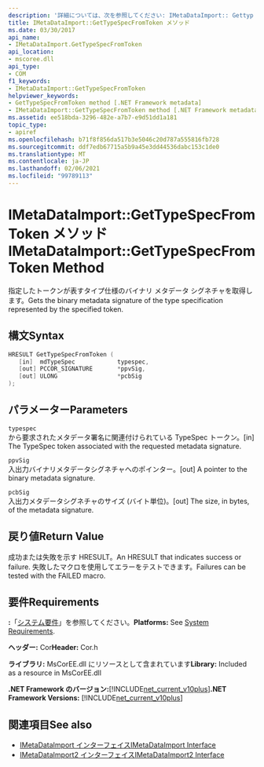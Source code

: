 ```yaml
---
description: '詳細については、次を参照してください: IMetaDataImport:: Gettyp Ecfromtoken メソッド'
title: IMetaDataImport::GetTypeSpecFromToken メソッド
ms.date: 03/30/2017
api_name:
- IMetaDataImport.GetTypeSpecFromToken
api_location:
- mscoree.dll
api_type:
- COM
f1_keywords:
- IMetaDataImport::GetTypeSpecFromToken
helpviewer_keywords:
- GetTypeSpecFromToken method [.NET Framework metadata]
- IMetaDataImport::GetTypeSpecFromToken method [.NET Framework metadata]
ms.assetid: ee518bda-3296-482e-a7b7-e9d51dd1a181
topic_type:
- apiref
ms.openlocfilehash: b71f8f856da517b3e5046c20d787a555816fb728
ms.sourcegitcommit: ddf7edb67715a5b9a45e3dd44536dabc153c1de0
ms.translationtype: MT
ms.contentlocale: ja-JP
ms.lasthandoff: 02/06/2021
ms.locfileid: "99789113"
---
```

# <a name="imetadataimportgettypespecfromtoken-method"></a><span data-ttu-id="231cf-103">IMetaDataImport::GetTypeSpecFromToken メソッド</span><span class="sxs-lookup"><span data-stu-id="231cf-103">IMetaDataImport::GetTypeSpecFromToken Method</span></span>

<span data-ttu-id="231cf-104">指定したトークンが表すタイプ仕様のバイナリ メタデータ シグネチャを取得します。</span><span class="sxs-lookup"><span data-stu-id="231cf-104">Gets the binary metadata signature of the type specification represented by the specified token.</span></span>  
  
## <a name="syntax"></a><span data-ttu-id="231cf-105">構文</span><span class="sxs-lookup"><span data-stu-id="231cf-105">Syntax</span></span>  
  
```cpp  
HRESULT GetTypeSpecFromToken (
   [in]  mdTypeSpec            typespec,
   [out] PCCOR_SIGNATURE       *ppvSig,
   [out] ULONG                 *pcbSig  
);  
```  
  
## <a name="parameters"></a><span data-ttu-id="231cf-106">パラメーター</span><span class="sxs-lookup"><span data-stu-id="231cf-106">Parameters</span></span>  

 `typespec`  
 <span data-ttu-id="231cf-107">から要求されたメタデータ署名に関連付けられている TypeSpec トークン。</span><span class="sxs-lookup"><span data-stu-id="231cf-107">[in] The TypeSpec token associated with the requested metadata signature.</span></span>  
  
 `ppvSig`  
 <span data-ttu-id="231cf-108">入出力バイナリメタデータシグネチャへのポインター。</span><span class="sxs-lookup"><span data-stu-id="231cf-108">[out] A pointer to the binary metadata signature.</span></span>  
  
 `pcbSig`  
 <span data-ttu-id="231cf-109">入出力メタデータシグネチャのサイズ (バイト単位)。</span><span class="sxs-lookup"><span data-stu-id="231cf-109">[out] The size, in bytes, of the metadata signature.</span></span>  
  
## <a name="return-value"></a><span data-ttu-id="231cf-110">戻り値</span><span class="sxs-lookup"><span data-stu-id="231cf-110">Return Value</span></span>  

 <span data-ttu-id="231cf-111">成功または失敗を示す HRESULT。</span><span class="sxs-lookup"><span data-stu-id="231cf-111">An HRESULT that indicates success or failure.</span></span> <span data-ttu-id="231cf-112">失敗したマクロを使用してエラーをテストできます。</span><span class="sxs-lookup"><span data-stu-id="231cf-112">Failures can be tested with the FAILED macro.</span></span>  
  
## <a name="requirements"></a><span data-ttu-id="231cf-113">要件</span><span class="sxs-lookup"><span data-stu-id="231cf-113">Requirements</span></span>  

 <span data-ttu-id="231cf-114">**:**「[システム要件](../../get-started/system-requirements.md)」を参照してください。</span><span class="sxs-lookup"><span data-stu-id="231cf-114">**Platforms:** See [System Requirements](../../get-started/system-requirements.md).</span></span>  
  
 <span data-ttu-id="231cf-115">**ヘッダー:** Cor</span><span class="sxs-lookup"><span data-stu-id="231cf-115">**Header:** Cor.h</span></span>  
  
 <span data-ttu-id="231cf-116">**ライブラリ:** MsCorEE.dll にリソースとして含まれています</span><span class="sxs-lookup"><span data-stu-id="231cf-116">**Library:** Included as a resource in MsCorEE.dll</span></span>  
  
 <span data-ttu-id="231cf-117">**.NET Framework のバージョン:**[!INCLUDE[net_current_v10plus](../../../../includes/net-current-v10plus-md.md)]</span><span class="sxs-lookup"><span data-stu-id="231cf-117">**.NET Framework Versions:** [!INCLUDE[net_current_v10plus](../../../../includes/net-current-v10plus-md.md)]</span></span>  
  
## <a name="see-also"></a><span data-ttu-id="231cf-118">関連項目</span><span class="sxs-lookup"><span data-stu-id="231cf-118">See also</span></span>

- [<span data-ttu-id="231cf-119">IMetaDataImport インターフェイス</span><span class="sxs-lookup"><span data-stu-id="231cf-119">IMetaDataImport Interface</span></span>](imetadataimport-interface.md)
- [<span data-ttu-id="231cf-120">IMetaDataImport2 インターフェイス</span><span class="sxs-lookup"><span data-stu-id="231cf-120">IMetaDataImport2 Interface</span></span>](imetadataimport2-interface.md)
